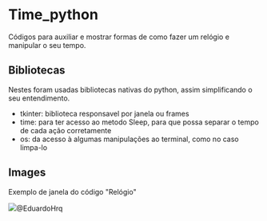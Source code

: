 # Time_python
Códigos para auxiliar e mostrar formas de como fazer um relógio e manipular o seu tempo.

## Bibliotecas
Nestes foram usadas bibliotecas nativas do python, assim simplificando o seu entendimento.

+ tkinter: biblioteca responsavel por janela ou frames
+ time: para ter acesso ao metodo Sleep, para que possa separar o tempo de cada ação corretamente
+ os: da acesso à algumas manipulações ao terminal, como no caso limpa-lo

## Images
Exemplo de janela do código "Relógio"

<p>
  <img src="Here/frame 1.png>
</p>

Feito por [@EduardoHrq](https://github.com/EduardoHrq)
